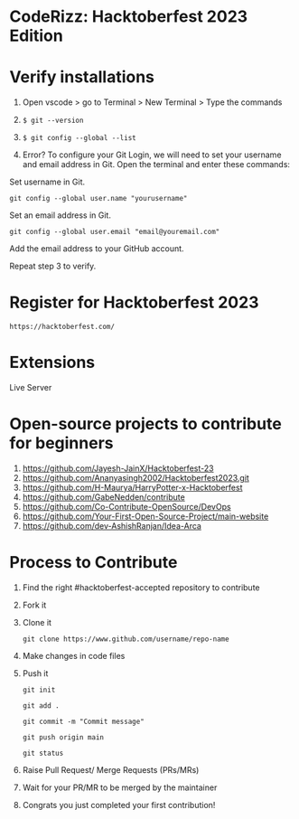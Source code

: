 # CodeRizz: Hacktoberfest 2023 Edition

# Verify installations
1. Open vscode > go to Terminal > New Terminal > Type the commands
2.     $ git --version
3.     $ git config --global --list
4. Error? To configure your Git Login, we will need to set your username and email address in Git.
  Open the terminal and enter these commands:

  Set username in Git.

    git config --global user.name "yourusername"
  Set an email address in Git.

    git config --global user.email "email@youremail.com"
  Add the email address to your GitHub account.

  Repeat step 3 to verify.

# Register for Hacktoberfest 2023
    https://hacktoberfest.com/

# Extensions
Live Server

# Open-source projects to contribute for beginners
1. https://github.com/Jayesh-JainX/Hacktoberfest-23
2. https://github.com/Ananyasingh2002/Hacktoberfest2023.git
3. https://github.com/H-Maurya/HarryPotter-x-Hacktoberfest
4. https://github.com/GabeNedden/contribute
5. https://github.com/Co-Contribute-OpenSource/DevOps
6. https://github.com/Your-First-Open-Source-Project/main-website
7. https://github.com/dev-AshishRanjan/Idea-Arca

# Process to Contribute
1. Find the right #hacktoberfest-accepted repository to contribute
2. Fork it
3. Clone it

       git clone https://www.github.com/username/repo-name

4. Make changes in code files
5. Push it
  
       git init

       git add .

       git commit -m "Commit message"

       git push origin main

       git status

7. Raise Pull Request/ Merge Requests (PRs/MRs)
8. Wait for your PR/MR to be merged by the maintainer
9. Congrats you just completed your first contribution!

